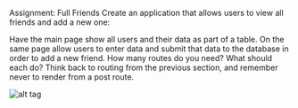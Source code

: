 Assignment: Full Friends
Create an application that allows users to view all friends and add a new one:

Have the main page show all users and their data as part of a table. On the same page allow users to enter data and submit that data to the database in order to add a new friend. How many routes do you need? What should each do? Think back to routing from the previous section, and remember never to render from a post route.

![alt tag](https://user-images.githubusercontent.com/32435667/37935828-fa886d4c-3120-11e8-8b2f-f70ff3547508.png)